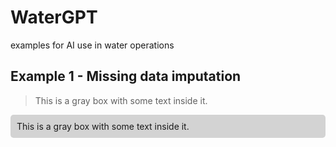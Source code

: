 # WaterGPT
examples for AI use in water operations

Example 1 - Missing data imputation
-----------
> This is a gray box with some text inside it.
>
<div style="background-color: lightgray; padding: 10px; border-radius: 5px;">
  This is a gray box with some text inside it.
</div>
